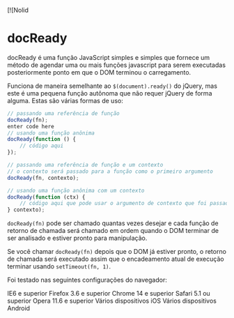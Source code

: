 [![Nolid
# docReady

docReady é uma função JavaScript simples e simples que fornece um método de
agendar uma ou mais funções javascript para serem executadas posteriormente
ponto em que o DOM terminou o carregamento.

Funciona de maneira semelhante ao `$(document).ready()` do jQuery, mas este é uma pequena
função autônoma que não requer jQuery de forma alguma.
Estas são várias formas de uso:
```javascript
// passando uma referência de função
docReady(fn);
enter code here
// usando uma função anônima
docReady(function () {
    // código aqui
});

// passando uma referência de função e um contexto
// o contexto será passado para a função como o primeiro argumento
docReady(fn, contexto);

// usando uma função anônima com um contexto
docReady(function (ctx) {
    // código aqui que pode usar o argumento de contexto que foi passado para docReady
} contexto);
```
`docReady(fn)` pode ser chamado quantas vezes desejar e cada função de retorno de chamada será
chamado em ordem quando o DOM terminar de ser analisado e estiver pronto para manipulação.

Se você chamar `docReady(fn)` depois que o DOM já estiver pronto, o retorno de chamada será executado
assim que o encadeamento atual de execução terminar usando `setTimeout(fn, 1)`.

Foi testado nas seguintes configurações do navegador:

IE6 e superior
Firefox 3.6 e superior
Chrome 14 e superior
Safari 5.1 ou superior
Opera 11.6 e superior
Vários dispositivos iOS
Vários dispositivos Android
<!--stackedit_data:
eyJoaXN0b3J5IjpbLTE4MDQwODEzNSw5NTE3NDYzMzJdfQ==
-->